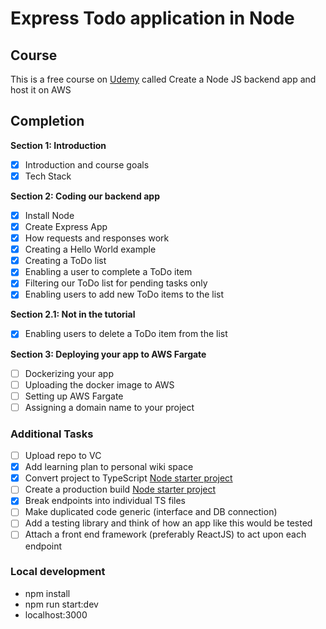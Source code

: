 # Express Todo application in Node

## Course
This is a free course on [Udemy](https://www.udemy.com/course/free-create-a-node-js-backend-app-and-host-it-on-aws/learn/lecture/24147286#overview) called Create a Node JS backend app and host it on AWS

## Completion
**Section 1: Introduction**

- [x] Introduction and course goals
- [x] Tech Stack

**Section 2: Coding our backend app**
- [x] Install Node
- [x] Create Express App
- [x] How requests and responses work
- [x] Creating a Hello World example
- [x] Creating a ToDo list
- [x] Enabling a user to complete a ToDo item
- [x] Filtering our ToDo list for pending tasks only
- [x] Enabling users to add new ToDo items to the list

**Section 2.1: Not in the tutorial**
- [x] Enabling users to delete a ToDo item from the list

**Section 3: Deploying your app to AWS Fargate**
- [ ] Dockerizing your app
- [ ] Uploading the docker image to AWS
- [ ] Setting up AWS Fargate
- [ ] Assigning a domain name to your project

### Additional Tasks
- [ ] Upload repo to VC
- [x] Add learning plan to personal wiki space
- [x] Convert project to TypeScript [Node starter project](https://khalilstemmler.com/blogs/typescript/node-starter-project/)
- [ ] Create a production build [Node starter project](https://khalilstemmler.com/blogs/typescript/node-starter-project/)
- [x] Break endpoints into individual TS files
- [ ] Make duplicated code generic (interface and DB connection)
- [ ] Add a testing library and think of how an app like this would be tested
- [ ] Attach a front end framework (preferably ReactJS) to act upon each endpoint

### Local development
* npm install
* npm run start:dev
* localhost:3000
